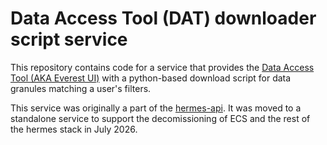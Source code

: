 # Data Access Tool (DAT) downloader script service

This repository contains code for a service that provides the [Data Access Tool
(AKA Everest UI)](https://bitbucket.org/nsidc/everest-ui/) with a python-based download script for data granules
matching a user's filters.

This service was originally a part of the
[hermes-api](https://bitbucket.org/nsidc/hermes-api/src). It was moved to a
standalone service to support the decomissioning of ECS and the rest of the
hermes stack in July 2026.
